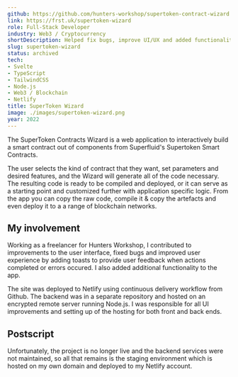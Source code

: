 ```yaml
---
github: https://github.com/hunters-workshop/supertoken-contract-wizard
link: https://frst.uk/supertoken-wizard
role: Full-Stack Developer
industry: Web3 / Cryptocurrency
shortDescription: Helped fix bugs, improve UI/UX and added functionality to front and backends
slug: supertoken-wizard
status: archived
tech:
- Svelte
- TypeScript
- TailwindCSS
- Node.js
- Web3 / Blockchain
- Netlify
title: SuperToken Wizard
image: ./images/supertoken-wizard.png
year: 2022
---
```

The SuperToken Contracts Wizard is a web application to interactively build a smart contract out of components from Superfluid's Supertoken Smart Contracts.

The user selects the kind of contract that they want, set parameters and desired features, and the Wizard will generate all of the code necessary. The resulting code is ready to be compiled and deployed, or it can serve as a starting point and customized further with application specific logic. From the app you can copy the raw code, compile it & copy the artefacts and even deploy it to a a range of blockchain networks.

## My involvement
Working as a freelancer for Hunters Workshop, I contributed to improvements to the user interface, fixed bugs and improved user experience by adding toasts to provide user feedback when actions completed or errors occured. I also added additional functionality to the app.

The site was deployed to Netlify using continuous delivery workflow from Github. The backend was in a separate repository and hosted on an encrypted remote server running Node.js. I was responsible for all UI improvements and setting up of the hosting for both front and back ends.

## Postscript
Unfortunately, the project is no longer live and the backend services were not maintained, so all that remains is the staging environment which is hosted on my own domain and deployed to my Netlify account.